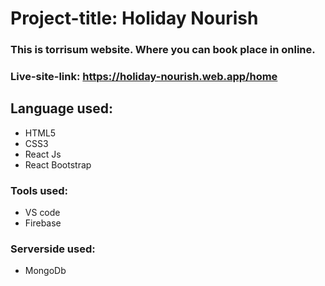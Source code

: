 # Project-title: Holiday Nourish 

### This is torrisum website. Where you can book place in online.

### Live-site-link: https://holiday-nourish.web.app/home

## Language used: 
* HTML5
* CSS3
* React Js
* React Bootstrap

###  Tools used:
* VS code
* Firebase

### Serverside used: 
* MongoDb

